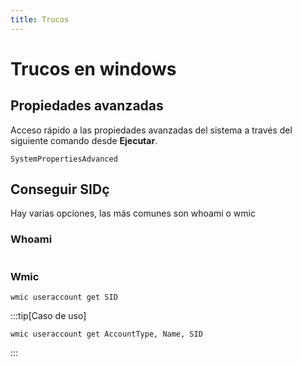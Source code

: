 ```yaml
---
title: Trucos
---
```


# Trucos en windows
## Propiedades avanzadas
Acceso rápido a las propiedades avanzadas del sistema a través del siguiente comando desde **Ejecutar**.
```batch
SystemPropertiesAdvanced
```

## Conseguir SIDç
Hay varias opciones, las más comunes son whoami o wmic
### Whoami
```batch

```

### Wmic
```batch
wmic useraccount get SID
```
:::tip[Caso de uso]
```batch
wmic useraccount get AccountType, Name, SID
```
:::